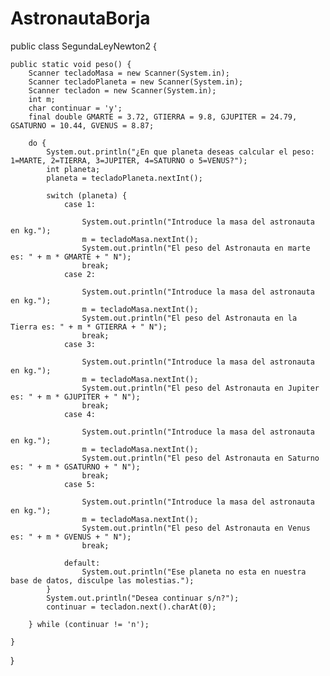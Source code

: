 # AstronautaBorja
public class SegundaLeyNewton2 {

    public static void peso() {
        Scanner tecladoMasa = new Scanner(System.in);
        Scanner tecladoPlaneta = new Scanner(System.in);
        Scanner tecladon = new Scanner(System.in);
        int m;
        char continuar = 'y';
        final double GMARTE = 3.72, GTIERRA = 9.8, GJUPITER = 24.79, GSATURNO = 10.44, GVENUS = 8.87;

        do {
            System.out.println("¿En que planeta deseas calcular el peso: 1=MARTE, 2=TIERRA, 3=JUPITER, 4=SATURNO o 5=VENUS?");
            int planeta;
            planeta = tecladoPlaneta.nextInt();
                    
            switch (planeta) {
                case 1:

                    System.out.println("Introduce la masa del astronauta en kg.");
                    m = tecladoMasa.nextInt();
                    System.out.println("El peso del Astronauta en marte es: " + m * GMARTE + " N");
                    break;
                case 2:

                    System.out.println("Introduce la masa del astronauta en kg.");
                    m = tecladoMasa.nextInt();
                    System.out.println("El peso del Astronauta en la Tierra es: " + m * GTIERRA + " N");
                    break;
                case 3:

                    System.out.println("Introduce la masa del astronauta en kg.");
                    m = tecladoMasa.nextInt();
                    System.out.println("El peso del Astronauta en Jupiter es: " + m * GJUPITER + " N");
                    break;
                case 4:

                    System.out.println("Introduce la masa del astronauta en kg.");
                    m = tecladoMasa.nextInt();
                    System.out.println("El peso del Astronauta en Saturno es: " + m * GSATURNO + " N");
                    break;
                case 5:

                    System.out.println("Introduce la masa del astronauta en kg.");
                    m = tecladoMasa.nextInt();
                    System.out.println("El peso del Astronauta en Venus es: " + m * GVENUS + " N");
                    break;

                default:
                    System.out.println("Ese planeta no esta en nuestra base de datos, disculpe las molestias.");
            }
            System.out.println("Desea continuar s/n?");
            continuar = tecladon.next().charAt(0);

        } while (continuar != 'n');

    }

}

